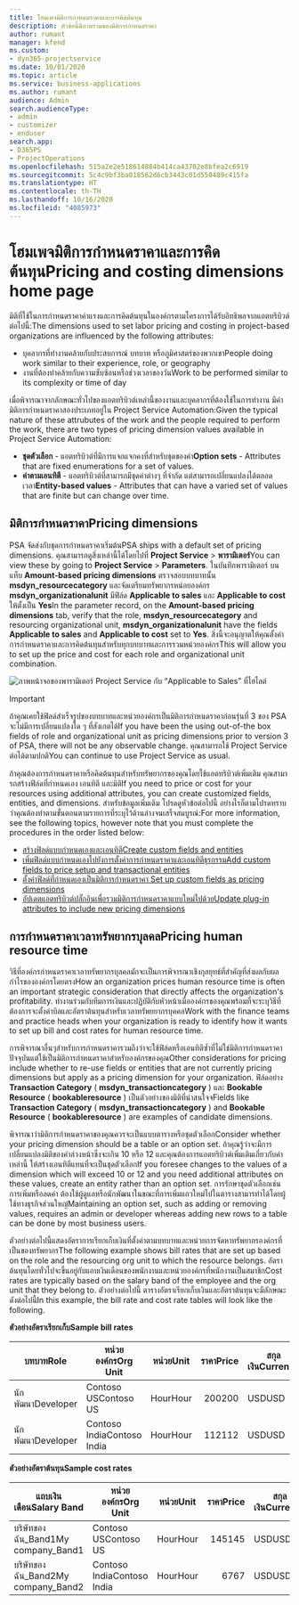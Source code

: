 ```yaml
---
title: โฮมเพจมิติการกำหนดราคาและการคิดต้นทุน
description: หัวข้อนี้มีภาพรวมของมิติการกำหนดราคา
author: rumant
manager: kfend
ms.custom:
- dyn365-projectservice
ms.date: 10/01/2020
ms.topic: article
ms.service: business-applications
ms.author: rumant
audience: Admin
search.audienceType:
- admin
- customizer
- enduser
search.app:
- D365PS
- ProjectOperations
ms.openlocfilehash: 515a2e2e518614884b414ca43702e8bfea2c6919
ms.sourcegitcommit: 5c4c9bf3ba018562d6cb3443c01d550489c415fa
ms.translationtype: HT
ms.contentlocale: th-TH
ms.lasthandoff: 10/16/2020
ms.locfileid: "4085973"
---
```

# <a name="pricing-and-costing-dimensions-home-page"></a><span data-ttu-id="05a5d-103">โฮมเพจมิติการกำหนดราคาและการคิดต้นทุน</span><span class="sxs-lookup"><span data-stu-id="05a5d-103">Pricing and costing dimensions home page</span></span>

<span data-ttu-id="05a5d-104">มิติที่ใช้ในการกำหนดราคาค่าแรงและการคิดต้นทุนในองค์กรตามโครงการได้รับอิทธิพลจากแอตทริบิวต์ต่อไปนี้:</span><span class="sxs-lookup"><span data-stu-id="05a5d-104">The dimensions used to set labor pricing and costing in project-based organizations are influenced by the following attributes:</span></span>

- <span data-ttu-id="05a5d-105">บุคลากรที่ทำงานคล้ายกับประสบการณ์ บทบาท หรือภูมิศาสตร์ของพวกเขา</span><span class="sxs-lookup"><span data-stu-id="05a5d-105">People doing work similar to their experience, role, or geography</span></span>
- <span data-ttu-id="05a5d-106">งานที่ต้องทำคล้ายกับความซับซ้อนหรือช่วงเวลาของวัน</span><span class="sxs-lookup"><span data-stu-id="05a5d-106">Work to be performed similar to its complexity or time of day</span></span>

<span data-ttu-id="05a5d-107">เมื่อพิจารณาจากลักษณะทั่วไปของแอตทริบิวต์เหล่านี้ของงานและบุคลากรที่ต้องใช้ในการทำงาน มีค่ามิติการกำหนดราคาสองประเภทอยู่ใน Project Service Automation:</span><span class="sxs-lookup"><span data-stu-id="05a5d-107">Given the typical nature of these attrubutes of the work and the people required to perform the work, there are two types of pricing dimension values available in Project Service Automation:</span></span> 

- <span data-ttu-id="05a5d-108">**ชุดตัวเลือก** - แอตทริบิวต์ที่มีการแจกแจกคงที่สำหรับชุดของค่า</span><span class="sxs-lookup"><span data-stu-id="05a5d-108">**Option sets** - Attributes that are fixed enumerations for a set of values.</span></span>
- <span data-ttu-id="05a5d-109">**ค่าตามเอนทิตี** - แอตทริบิวต์ที่สามารถมีชุดค่าต่างๆ ที่จำกัด แต่สามารถเปลี่ยนแปลงได้ตลอดเวลา</span><span class="sxs-lookup"><span data-stu-id="05a5d-109">**Entity-based values** - Attributes that can have a varied set of values that are finite but can change over time.</span></span>

## <a name="pricing-dimensions"></a><span data-ttu-id="05a5d-110">มิติการกำหนดราคา</span><span class="sxs-lookup"><span data-stu-id="05a5d-110">Pricing dimensions</span></span>

<span data-ttu-id="05a5d-111">PSA จัดส่งกับชุดการกำหนดราคาเริ่มต้น</span><span class="sxs-lookup"><span data-stu-id="05a5d-111">PSA ships with a default set of pricing dimensions.</span></span> <span data-ttu-id="05a5d-112">คุณสามารถดูสิ่งเหล่านี้ได้โดยไปที่ **Project Service** > **พารามิเตอร์**</span><span class="sxs-lookup"><span data-stu-id="05a5d-112">You can view these by going to **Project Service** > **Parameters**.</span></span> <span data-ttu-id="05a5d-113">ในบันทึกพารามิเตอร์ บนแท็บ **Amount-based pricing dimensions** ตรวจสอบบทบาทนั้น **msdyn_resourcecategory** และจัดเตรียมทรัพยากรหน่อยองค์กร **msdyn_organizationalunit** มีฟิล์ด **Applicable to sales** และ **Applicable to cost** ให้ตั้งเป็น **Yes**</span><span class="sxs-lookup"><span data-stu-id="05a5d-113">In the parameter record, on the **Amount-based pricing dimensions** tab, verify that the role, **msdyn_resourcecategory** and resourcing organizational unit, **msdyn_organizationalunit** have the fields **Applicable to sales** and **Applicable to cost** set to **Yes**.</span></span> <span data-ttu-id="05a5d-114">สิ่งนี้จะอนุญาตให้คุณตั้งค่าการกำหนดราคาและการคิดต้นทุนสำหรับทุกบทบาทและการรวมหน่วยองค์กร</span><span class="sxs-lookup"><span data-stu-id="05a5d-114">This will allow you to set up the price and cost for each role and organizational unit combination.</span></span>

![ภาพหน้าจอของพารามิเตอร์ Project Service กับ “Applicable to Sales” ที่ไฮไลต์](media/PS-OOB-parameters.png)

> [!IMPORTANT]
> <span data-ttu-id="05a5d-116">ถ้าคุณเคยใช้ฟิลด์สำเร็จรูปของบทบาทและหน่วยองค์กรเป็นมิติการกำหนดราคาก่อนรุ่นที่ 3 ของ PSA จะไม่มีการเปลี่ยนแปลงใด ๆ ที่สังเกตได้</span><span class="sxs-lookup"><span data-stu-id="05a5d-116">If you have been the using out-of-the box fields of role and organizational unit as pricing dimensions prior to version 3 of PSA, there will not be any observable change.</span></span> <span data-ttu-id="05a5d-117">คุณสามารถใช้ Project Service ต่อได้ตามปกติ</span><span class="sxs-lookup"><span data-stu-id="05a5d-117">You can continue to use Project Service as usual.</span></span> 

<span data-ttu-id="05a5d-118">ถ้าคุณต้องการกำหนดราคาหรือคิดต้นทุนสำหรับทรัพยากรของคุณโดยใช้แอตทริบิวต์เพิ่มเติม คุณสามารถสร้างฟิล์ดที่กำหนดเอง เอนทิตี และมิติ</span><span class="sxs-lookup"><span data-stu-id="05a5d-118">If you need to price or cost for your resources using additional attributes, you can create customized fields, entities, and dimensions.</span></span> <span data-ttu-id="05a5d-119">สำหรับข้อมูลเพิ่มเติม โปรดดูหัวข้อต่อไปนี้ อย่างไรก็ตามโปรดทราบว่าคุณต้องทำตามขั้นตอนตามรายการที่ระบุไว้ด้านล่างจนเสร็จสมบูรณ์:</span><span class="sxs-lookup"><span data-stu-id="05a5d-119">For more information, see the following topics, however note that you must complete the procedures in the order listed below:</span></span>

- [<span data-ttu-id="05a5d-120">สร้างฟิลด์แบบกำหนดเองและเอนทิตี</span><span class="sxs-lookup"><span data-stu-id="05a5d-120">Create custom fields and entities</span></span>](create-custom-fields-entities.md)
- [<span data-ttu-id="05a5d-121">เพิ่มฟิลด์แบบกำหนดเองไปยังการตั้งค่าการกำหนดราคาและเอนทิตีธุรกรรม</span><span class="sxs-lookup"><span data-stu-id="05a5d-121">Add custom fields to price setup and transactional entities</span></span>](field-references.md)
- [<span data-ttu-id="05a5d-122">ตั้งค่าฟิลด์ที่กำหนดเองเป็นมิติการกำหนดราคา </span><span class="sxs-lookup"><span data-stu-id="05a5d-122">Set up custom fields as pricing dimensions</span></span>](set-up-pricing-dimensions.md)
- [<span data-ttu-id="05a5d-123">อัปเดตแอตทริบิวต์ปลั๊กอินเพื่อรวมมิติการกำหนดราคาแบบใหม่ไปด้วย</span><span class="sxs-lookup"><span data-stu-id="05a5d-123">Update plug-in attributes to include new pricing dimensions</span></span>](update-plug-in-attributes.md)

## <a name="pricing-human-resource-time"></a><span data-ttu-id="05a5d-124">การกำหนดราคาเวลาทรัพยากรบุลคล</span><span class="sxs-lookup"><span data-stu-id="05a5d-124">Pricing human resource time</span></span>
<span data-ttu-id="05a5d-125">วิธีที่องค์กรกำหนดราคาเวลาทรัพยากรบุลคลมักจะเป็นการพิจารณาเชิงกุลยุทธ์ที่สำคัญที่ส่งผลกับผลกำไรขององค์กรโดยตรง</span><span class="sxs-lookup"><span data-stu-id="05a5d-125">How an organization prices human resource time is often an important strategic consideration that directly affects the organization's profitability.</span></span> <span data-ttu-id="05a5d-126">ทำงานร่วมกับทีมการเงินและปฏิบัติกับหัวหน้าเมื่อองค์กรของคุณพร้อมที่จะระบุวิธีที่ต้องการจะตั้งค่าบิลและอัตราต้นทุนสำหรับเวลาทรัพยยากรบุคคล</span><span class="sxs-lookup"><span data-stu-id="05a5d-126">Work with the finance teams and practice heads when your organization is ready to identify how it wants to set up bill and cost rates for human resource time.</span></span>

<span data-ttu-id="05a5d-127">การพิจารณาอื่นๆสำหรับการกำหนดราคารวมถึงว่าจะใช้ฟิล์ดหรือเอนทิตีซ้ำที่ไม่ใช่มิติการกำหนดราคาปัจจุบันแต่ใช้เป็นมิติการกำหนดราคาสำหรับองค์กรของคุณ</span><span class="sxs-lookup"><span data-stu-id="05a5d-127">Other considerations for pricing include whether to re-use fields or entities that are not currently pricing dimensions but apply as a pricing dimension for your organization.</span></span> <span data-ttu-id="05a5d-128">ฟิล์ดอย่าง **Transaction Category** ( **msdyn_transactioncategory** ) และ **Bookable Resource** ( **bookableresource** ) เป็นตัวอย่างของมิติที่น่าสนใจจ</span><span class="sxs-lookup"><span data-stu-id="05a5d-128">Fields like **Transaction Category** ( **msdyn_transactioncategory** ) and **Bookable Resource** ( **bookableresource** ) are examples of candidate dimensions.</span></span> 

<span data-ttu-id="05a5d-129">พิจารณาว่ามิติการกำหนดราคาของคุณควรจะเป็นแบบตารางหรือชุดตัวเลือก</span><span class="sxs-lookup"><span data-stu-id="05a5d-129">Consider whether your pricing dimension should be a table or an option set.</span></span> <span data-ttu-id="05a5d-130">ถ้าคุณรู้ว่าจะมีการเปลี่ยนแปลงมิติของค่าล่วงหน้าซึ่งจะเกิน 10 หรือ 12 และคุณต้องการแอตทริบิวต์เพิ่มเติมเกี่ยวกับค่าเหล่านี้ ให้สร้างเอนทิตีแทนที่จะเป็นชุดตัวเลือก</span><span class="sxs-lookup"><span data-stu-id="05a5d-130">If you foresee changes to the values of a dimension which will exceed 10 or 12 and you need additional attributes on these values, create an entity rather than an option set.</span></span> <span data-ttu-id="05a5d-131">การรักษาชุดตัวเลือกเช่น การเพิ่มหรือลดค่า ต้องใช้ผู้ดูแลหรือนักพัฒนาในขณะที่การเพิ่มแถวใหม่ไปในตารางสามารทำได้โดยผู้ใช้ทางธุรกิจส่วนใหญ่</span><span class="sxs-lookup"><span data-stu-id="05a5d-131">Maintaining an option set, such as adding or removing values, requires an admin or developer whereas adding new rows to a table can be done by most business users.</span></span>

<span data-ttu-id="05a5d-132">ตัวอย่างต่อไปนี้แสดงอัตราการเรียกเก็บเงินที่ตั้งค่าตามบทบาทและหน่วยการจัดหาทรัพยากรองค์กรที่เป็นของทรัพยากร</span><span class="sxs-lookup"><span data-stu-id="05a5d-132">The following example shows bill rates that are set up based on the role and the resourcing org unit to which the resource belongs.</span></span> <span data-ttu-id="05a5d-133">อัตราต้นทุนโดยทั่วไปจะขึ้นอยู่กับแถบเงินเดือนของพนักงานและหน่วยองค์กรที่พนักงานเป็นสมาชิก</span><span class="sxs-lookup"><span data-stu-id="05a5d-133">Cost rates are typically based on the salary band of the employee and the org unit that they belong to.</span></span> <span data-ttu-id="05a5d-134">ตัวอย่างต่อไปนี้ ตารางอัตราเรียกเก็บเงินและอัตราต้นทุนจะมีลักษณะดังต่อไปนี้</span><span class="sxs-lookup"><span data-stu-id="05a5d-134">In this example, the bill rate and cost rate tables will look like the following.</span></span>

<span data-ttu-id="05a5d-135">**ตัวอย่างอัตราเรียกเก็บ**</span><span class="sxs-lookup"><span data-stu-id="05a5d-135">**Sample bill rates**</span></span>

| <span data-ttu-id="05a5d-136">บทบาท</span><span class="sxs-lookup"><span data-stu-id="05a5d-136">Role</span></span>        | <span data-ttu-id="05a5d-137">หน่วยองค์กร</span><span class="sxs-lookup"><span data-stu-id="05a5d-137">Org Unit</span></span>    |<span data-ttu-id="05a5d-138">หน่วย</span><span class="sxs-lookup"><span data-stu-id="05a5d-138">Unit</span></span>      |<span data-ttu-id="05a5d-139">ราคา</span><span class="sxs-lookup"><span data-stu-id="05a5d-139">Price</span></span>      |<span data-ttu-id="05a5d-140">สกุลเงิน</span><span class="sxs-lookup"><span data-stu-id="05a5d-140">Currency</span></span>  |
| ------------|-------------|----------|----------:|----------|
| <span data-ttu-id="05a5d-141">นักพัฒนา</span><span class="sxs-lookup"><span data-stu-id="05a5d-141">Developer</span></span>   | <span data-ttu-id="05a5d-142">Contoso US</span><span class="sxs-lookup"><span data-stu-id="05a5d-142">Contoso US</span></span>  |<span data-ttu-id="05a5d-143">Hour</span><span class="sxs-lookup"><span data-stu-id="05a5d-143">Hour</span></span> | <span data-ttu-id="05a5d-144">200</span><span class="sxs-lookup"><span data-stu-id="05a5d-144">200</span></span>|<span data-ttu-id="05a5d-145">USD</span><span class="sxs-lookup"><span data-stu-id="05a5d-145">USD</span></span>     |
| <span data-ttu-id="05a5d-146">นักพัฒนา</span><span class="sxs-lookup"><span data-stu-id="05a5d-146">Developer</span></span>   | <span data-ttu-id="05a5d-147">Contoso India</span><span class="sxs-lookup"><span data-stu-id="05a5d-147">Contoso India</span></span> |<span data-ttu-id="05a5d-148">Hour</span><span class="sxs-lookup"><span data-stu-id="05a5d-148">Hour</span></span>|   <span data-ttu-id="05a5d-149">112</span><span class="sxs-lookup"><span data-stu-id="05a5d-149">112</span></span>|<span data-ttu-id="05a5d-150">USD</span><span class="sxs-lookup"><span data-stu-id="05a5d-150">USD</span></span>     |


<span data-ttu-id="05a5d-151">**ตัวอย่างอัตราต้นทุน**</span><span class="sxs-lookup"><span data-stu-id="05a5d-151">**Sample cost rates**</span></span>

| <span data-ttu-id="05a5d-152">แถบเงินเดือน</span><span class="sxs-lookup"><span data-stu-id="05a5d-152">Salary Band</span></span>     | <span data-ttu-id="05a5d-153">หน่วยองค์กร</span><span class="sxs-lookup"><span data-stu-id="05a5d-153">Org Unit</span></span>    |<span data-ttu-id="05a5d-154">หน่วย</span><span class="sxs-lookup"><span data-stu-id="05a5d-154">Unit</span></span>      |<span data-ttu-id="05a5d-155">ราคา</span><span class="sxs-lookup"><span data-stu-id="05a5d-155">Price</span></span>      |<span data-ttu-id="05a5d-156">สกุลเงิน</span><span class="sxs-lookup"><span data-stu-id="05a5d-156">Currency</span></span>  |
| ----------------|-------------|----------|----------:|----------|
| <span data-ttu-id="05a5d-157">บริษัทของฉัน_Band1</span><span class="sxs-lookup"><span data-stu-id="05a5d-157">My company_Band1</span></span> | <span data-ttu-id="05a5d-158">Contoso US</span><span class="sxs-lookup"><span data-stu-id="05a5d-158">Contoso US</span></span>  |<span data-ttu-id="05a5d-159">Hour</span><span class="sxs-lookup"><span data-stu-id="05a5d-159">Hour</span></span> | <span data-ttu-id="05a5d-160">145</span><span class="sxs-lookup"><span data-stu-id="05a5d-160">145</span></span>|<span data-ttu-id="05a5d-161">USD</span><span class="sxs-lookup"><span data-stu-id="05a5d-161">USD</span></span>     |
| <span data-ttu-id="05a5d-162">บริษัทของฉัน_Band2</span><span class="sxs-lookup"><span data-stu-id="05a5d-162">My company_Band2</span></span> | <span data-ttu-id="05a5d-163">Contoso India</span><span class="sxs-lookup"><span data-stu-id="05a5d-163">Contoso India</span></span> |<span data-ttu-id="05a5d-164">Hour</span><span class="sxs-lookup"><span data-stu-id="05a5d-164">Hour</span></span>|   <span data-ttu-id="05a5d-165">67</span><span class="sxs-lookup"><span data-stu-id="05a5d-165">67</span></span>|<span data-ttu-id="05a5d-166">USD</span><span class="sxs-lookup"><span data-stu-id="05a5d-166">USD</span></span>     |
